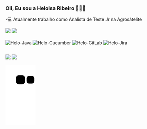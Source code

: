 ### Oii, Eu sou a Heloisa Ribeiro 👋👩🏽

-💻 Atualmente trabalho como Analista de Teste Jr na Agrosátelite

<div>
  <a ref='https://github.com/heloribeiro'>
  <img height="180em" src="https://github-readme-stats.vercel.app/api?username=heloribeiro&show_icons=true&theme=merko&count_private=true">    
  <img height="180em" src="https://github-readme-stats.vercel.app/api/top-langs?username=heloribeiro&layout=compact&langs_count=8&theme=merko">
</div>
  
<div style="display: inline_block"> <br>
  <img align="center" alt="Helo-Java" heigth="40" width="50" src="https://cdn.jsdelivr.net/gh/devicons/devicon/icons/java/java-original-wordmark.svg">
  <img align="center" alt="Helo-Cucumber" heigth="40" width="50" src="https://cdn.jsdelivr.net/gh/devicons/devicon/icons/cucumber/cucumber-plain.svg">
  <img align="center" alt="Helo-GitLab" heigth="40" width="50" src="https://cdn.jsdelivr.net/gh/devicons/devicon/icons/gitlab/gitlab-original-wordmark.svg">
  <img align="center" alt="Helo-Jira" heigth="50" width="60" src="https://cdn.jsdelivr.net/gh/devicons/devicon/icons/jira/jira-original-wordmark.svg">
</div>
  
##

<div>
<a href="https://www.linkedin.com/in/heloisa-ribeiro/" target="_blank"><img src="https://img.shields.io/badge/LinkedIn-0077B5?style=for-the-badge&logo=linkedin&logoColor=white" target="_blank"></a>  
<a href="https://gitlab.com/helorib" target="_blank"><img src="https://img.shields.io/badge/GitLab-330F63?style=for-the-badge&logo=gitlab&logoColor=white" target="_blank"></a> 
</div>
  
![Snake animation](https://github.com/heloribeiro/heloribeiro/blob/output/github-contribution-grid-snake.svg)

